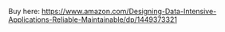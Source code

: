 Buy here: https://www.amazon.com/Designing-Data-Intensive-Applications-Reliable-Maintainable/dp/1449373321 
